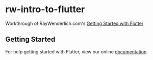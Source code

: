 # rw-intro-to-flutter
Workthrough of RayWenderlich.com's [Getting Started with Flutter](https://www.raywenderlich.com/188257/getting-started-with-flutter)

## Getting Started

For help getting started with Flutter, view our online
[documentation](https://flutter.io/).
